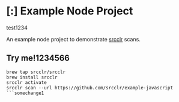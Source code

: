 # [:] Example Node Project
test1234

An example node project to demonstrate [srcclr](https://www.srcclr.com) scans.

## Try me!1234566

```
brew tap srcclr/srcclr
brew install srcclr
srcclr activate
srcclr scan --url https://github.com/srcclr/example-javascript
```somechange1
